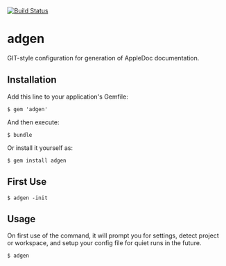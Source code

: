[![Build Status](https://travis-ci.org/shaps80/adgen.png?branch=master)](https://travis-ci.org/shaps80/adgen)

# adgen

GIT-style configuration for generation of AppleDoc documentation.

## Installation

Add this line to your application's Gemfile:

	$ gem 'adgen'

And then execute:

	$ bundle

Or install it yourself as:

	$ gem install adgen
		
## First Use

	$ adgen -init

## Usage

On first use of the command, it will prompt you for settings, detect project or workspace, and setup your config file for quiet runs in the future.

	$ adgen


